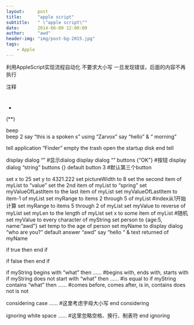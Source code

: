 ```yaml
---
layout:     post
title:      "apple script"
subtitle:   " \"apple script\""
date:       2014-06-09 12:00:00
author:     "awd"
header-img: "img/post-bg-2015.jpg"
tags:
    - Apple
---
```

利用AppleScript实现流程自动化
不要求大小写
一旦发现错误，后面的内容不再执行

注释
#
-
(**)

beep	
beep 2
say “this is a spoken s” using “Zarvox”
say “hello” & “ morning”

tell application “Finder”
	empty the trash
	open the startup disk
end tell

display dialog “”					#显示dialog
display dialog “” buttons {“OK”}			#按钮
display dialog “string” buttons {}  default button 3    #默认第三个button 

set x to 25
set y to 4321.222
set pictureWidth to 8
set the second item of myList to “value”
set the 2nd item of myList to “spring”
set myValueOfLastItem to the last item of myList
set myValueOfLastItem to item-1 of myList
set myRange to items 2 through 5 of myList		#index从1开始计算
set myRange to items 5 through 2 of myList
set myValue to reverse of myList
set myLen  to the length of myList
set x to some item of myList 			#随机
set myValue to every character of myString
set person to {age:5, name:”awd”}
set temp to the age of person
set myName to display dialog “who are you?” default answer “awd”
say “hello “ & text returned of myName


if true then
end if

if false then 
end if

if myString begins with “what” then ……                 #begins with, ends with, starts with
if myString does not start with “what” then ……	#is equal to 
if myString contains “what” then ……		#comes before, comes after, is in, contains
does not 
is not

considering case
	…… #这里考虑字母大小写
end considering

ignoring white space
	…… #这里忽略空格、换行、制表符
end ignoring
 